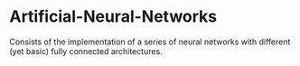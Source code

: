 # Artificial-Neural-Networks
Consists of the implementation of a series of neural networks with different (yet basic) fully connected architectures.
